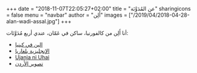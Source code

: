 +++
date = "2018-11-07T22:05:27+02:00"
title = "عن المُدَوَّنَة"
sharingicons = false
menu = "navbar"
author = "أَلِن"
images = ["/2019/04/2018-04-28-alan-wadi-assal.jpg"]
+++

أنا أَلِن من كالفورنيا، ساكن في عَمّان، عندي أربع مُدَوَّنَات:

- [الين في كينيا](https://alaninkenya.org)
- [الإنجليزية بلغاريا](https://englishbulgaria.net)
- [Ujanja ni Uhai](https://mjanja.ch)
- [تصوير الأردن](https://picturingjordan.com)
